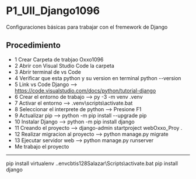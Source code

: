 # P1_UII_Django1096
Configuraciones básicas para trabajar con el fremework de Django
## Procedimiento
- 1 Crear Carpeta de trabjao Oxxo1096
- 2 Abrir con Visual Studio Code la carpeta
- 3 Abrir terminal de vs Code
- 4 Verificar que esta python y su version en terminal python --version
- 5 Link vs Code Django --> https://code.visualstudio.com/docs/python/tutorial-django
- 6 Crear el entorno de trabajo --> py -3 -m venv .venv
- 7 Activar el entorno --> .venv\scripts\activate.bat
- 8 Seleccionar el interprete de python --> Presione F1
- 9 Actualizar pip --> python -m pip install --upgrade pip
- 10 Instalar Django --> python -m pip install django
- 11 Creando el proyecto --> django-admin startproject webOxxo_Proy .
- 12 Realizar migracion al proyecto --> python manage.py migrate
- 13 Ejecutar servidor web --> python manage.py runserver
- Me trabajo el proyecto
-----------------------------------------------------------------------------------------
pip install virtualenv 
.\.envcbtis128Salazar\Scripts\activate.bat
pip install django
